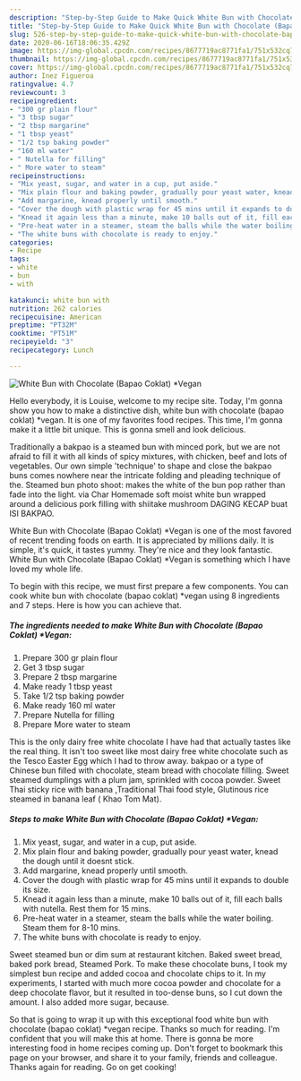```yaml
---
description: "Step-by-Step Guide to Make Quick White Bun with Chocolate (Bapao Coklat) *Vegan"
title: "Step-by-Step Guide to Make Quick White Bun with Chocolate (Bapao Coklat) *Vegan"
slug: 526-step-by-step-guide-to-make-quick-white-bun-with-chocolate-bapao-coklat-vegan
date: 2020-06-16T18:06:35.429Z
image: https://img-global.cpcdn.com/recipes/8677719ac8771fa1/751x532cq70/white-bun-with-chocolate-bapao-coklat-vegan-recipe-main-photo.jpg
thumbnail: https://img-global.cpcdn.com/recipes/8677719ac8771fa1/751x532cq70/white-bun-with-chocolate-bapao-coklat-vegan-recipe-main-photo.jpg
cover: https://img-global.cpcdn.com/recipes/8677719ac8771fa1/751x532cq70/white-bun-with-chocolate-bapao-coklat-vegan-recipe-main-photo.jpg
author: Inez Figueroa
ratingvalue: 4.7
reviewcount: 3
recipeingredient:
- "300 gr plain flour"
- "3 tbsp sugar"
- "2 tbsp margarine"
- "1 tbsp yeast"
- "1/2 tsp baking powder"
- "160 ml water"
- " Nutella for filling"
- " More water to steam"
recipeinstructions:
- "Mix yeast, sugar, and water in a cup, put aside."
- "Mix plain flour and baking powder, gradually pour yeast water, knead the dough until it doesnt stick."
- "Add margarine, knead properly until smooth."
- "Cover the dough with plastic wrap for 45 mins until it expands to double its size."
- "Knead it again less than a minute, make 10 balls out of it, fill each balls with nutella. Rest them for 15 mins."
- "Pre-heat water in a steamer, steam the balls while the water boiling. Steam them for 8-10 mins."
- "The white buns with chocolate is ready to enjoy."
categories:
- Recipe
tags:
- white
- bun
- with

katakunci: white bun with 
nutrition: 262 calories
recipecuisine: American
preptime: "PT32M"
cooktime: "PT51M"
recipeyield: "3"
recipecategory: Lunch

---
```



![White Bun with Chocolate (Bapao Coklat) *Vegan](https://img-global.cpcdn.com/recipes/8677719ac8771fa1/751x532cq70/white-bun-with-chocolate-bapao-coklat-vegan-recipe-main-photo.jpg)

Hello everybody, it is Louise, welcome to my recipe site. Today, I'm gonna show you how to make a distinctive dish, white bun with chocolate (bapao coklat) *vegan. It is one of my favorites food recipes. This time, I'm gonna make it a little bit unique. This is gonna smell and look delicious.

Traditionally a bakpao is a steamed bun with minced pork, but we are not afraid to fill it with all kinds of spicy mixtures, with chicken, beef and lots of vegetables. Our own simple &#39;technique&#39; to shape and close the bakpao buns comes nowhere near the intricate folding and pleading technique of the. Steamed bun photo shoot: makes the white of the bun pop rather than fade into the light. via Char Homemade soft moist white bun wrapped around a delicious pork filling with shiitake mushroom DAGING KECAP buat ISI BAKPAO.

White Bun with Chocolate (Bapao Coklat) *Vegan is one of the most favored of recent trending foods on earth. It is appreciated by millions daily. It is simple, it's quick, it tastes yummy. They're nice and they look fantastic. White Bun with Chocolate (Bapao Coklat) *Vegan is something which I have loved my whole life.


To begin with this recipe, we must first prepare a few components. You can cook white bun with chocolate (bapao coklat) *vegan using 8 ingredients and 7 steps. Here is how you can achieve that.

<!--inarticleads1-->

##### The ingredients needed to make White Bun with Chocolate (Bapao Coklat) *Vegan:

1. Prepare 300 gr plain flour
1. Get 3 tbsp sugar
1. Prepare 2 tbsp margarine
1. Make ready 1 tbsp yeast
1. Take 1/2 tsp baking powder
1. Make ready 160 ml water
1. Prepare  Nutella for filling
1. Prepare  More water to steam


This is the only dairy free white chocolate I have had that actually tastes like the real thing. It isn&#39;t too sweet like most dairy free white chocolate such as the Tesco Easter Egg which I had to throw away. bakpao or a type of Chinese bun filled with chocolate, steam bread with chocolate filling. Sweet steamed dumplings with a plum jam, sprinkled with cocoa powder. Sweet Thai sticky rice with banana ,Traditional Thai food style, Glutinous rice steamed in banana leaf ( Khao Tom Mat). 

<!--inarticleads2-->

##### Steps to make White Bun with Chocolate (Bapao Coklat) *Vegan:

1. Mix yeast, sugar, and water in a cup, put aside.
1. Mix plain flour and baking powder, gradually pour yeast water, knead the dough until it doesnt stick.
1. Add margarine, knead properly until smooth.
1. Cover the dough with plastic wrap for 45 mins until it expands to double its size.
1. Knead it again less than a minute, make 10 balls out of it, fill each balls with nutella. Rest them for 15 mins.
1. Pre-heat water in a steamer, steam the balls while the water boiling. Steam them for 8-10 mins.
1. The white buns with chocolate is ready to enjoy.


Sweet steamed bun or dim sum at restaurant kitchen. Baked sweet bread, baked pork bread, Steamed Pork. To make these chocolate buns, I took my simplest bun recipe and added cocoa and chocolate chips to it. In my experiments, I started with much more cocoa powder and chocolate for a deep chocolate flavor, but it resulted in too-dense buns, so I cut down the amount. I also added more sugar, because. 

So that is going to wrap it up with this exceptional food white bun with chocolate (bapao coklat) *vegan recipe. Thanks so much for reading. I'm confident that you will make this at home. There is gonna be more interesting food in home recipes coming up. Don't forget to bookmark this page on your browser, and share it to your family, friends and colleague. Thanks again for reading. Go on get cooking!
